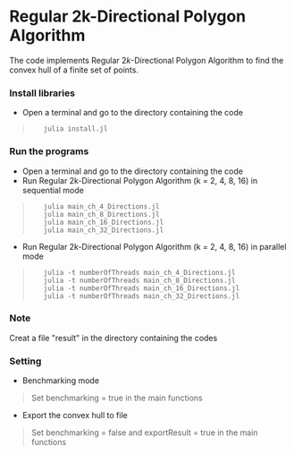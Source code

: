 # Regular 2k-Directional Polygon Algorithm
The code implements Regular $2k$-Directional Polygon Algorithm to find the convex hull of a finite set of points.

### Install libraries
- Open a terminal and go to the directory containing the code
>        julia install.jl

### Run the programs
- Open a terminal and go to the directory containing the code 
- Run Regular 2k-Directional Polygon Algorithm (k  = 2, 4, 8, 16) in sequential mode
>        julia main_ch_4_Directions.jl
>        julia main_ch_8_Directions.jl
>        julia main_ch_16_Directions.jl
>        julia main_ch_32_Directions.jl
- Run Regular 2k-Directional Polygon Algorithm (k  = 2, 4, 8, 16) in parallel mode
>        julia -t numberOfThreads main_ch_4_Directions.jl
>        julia -t numberOfThreads main_ch_8_Directions.jl
>        julia -t numberOfThreads main_ch_16_Directions.jl
>        julia -t numberOfThreads main_ch_32_Directions.jl

### Note
Creat a file "result" in the directory containing the codes

### Setting
- Benchmarking mode
> Set benchmarking = true in the main functions
- Export the convex hull to file
> Set benchmarking = false and exportResult = true in the main functions
